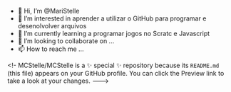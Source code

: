 - 👋 Hi, I’m @MariStelle
- 👀 I’m interested in  aprender a utilizar o GitHub para programar e desenolvolver arquivos
- 🌱 I’m currently learning  a programar jogos no Scratc e Javascript
- 💞️ I’m looking to collaborate on ...
- 📫 How to reach me ...

<!-
MCStelle/MCStelle is a ✨ special ✨ repository because its `README.md` (this file) appears on your GitHub profile.
You can click the Preview link to take a look at your changes.
--->
